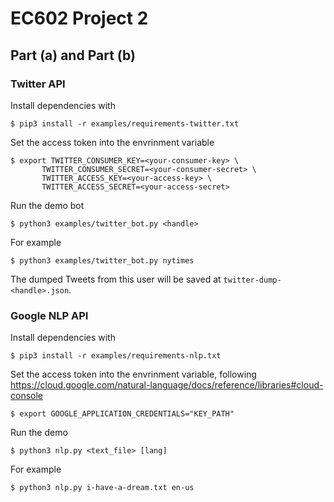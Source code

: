 # EC602 Project 2

## Part (a) and Part (b)

### Twitter API

Install dependencies with

```
$ pip3 install -r examples/requirements-twitter.txt
```

Set the access token into the envrinment variable

```
$ export TWITTER_CONSUMER_KEY=<your-consumer-key> \
       TWITTER_CONSUMER_SECRET=<your-consumer-secret> \
       TWITTER_ACCESS_KEY=<your-access-key> \
       TWITTER_ACCESS_SECRET=<your-access-secret>
```

Run the demo bot

```
$ python3 examples/twitter_bot.py <handle>
```

For example

```
$ python3 examples/twitter_bot.py nytimes
```

The dumped Tweets from this user will be saved at `twitter-dump-<handle>.json`.

### Google NLP API

Install dependencies with

```
$ pip3 install -r examples/requirements-nlp.txt
```

Set the access token into the envrinment variable, following https://cloud.google.com/natural-language/docs/reference/libraries#cloud-console

```
$ export GOOGLE_APPLICATION_CREDENTIALS="KEY_PATH"
```

Run the demo

```
$ python3 nlp.py <text_file> [lang]
```

For example

```
$ python3 nlp.py i-have-a-dream.txt en-us
```